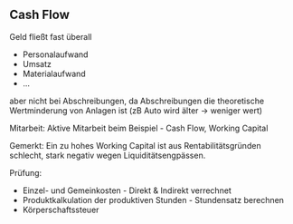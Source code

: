 
## Cash Flow
Geld fließt fast überall
- Personalaufwand
- Umsatz
- Materialaufwand
- ...

aber nicht bei Abschreibungen, da Abschreibungen die theoretische Wertminderung von Anlagen ist (zB Auto wird älter -> weniger wert)

Mitarbeit:
Aktive Mitarbeit beim Beispiel - Cash Flow, Working Capital

Gemerkt:
Ein zu hohes Working Capital ist aus Rentabilitätsgründen schlecht, stark negativ wegen Liquiditätsengpässen.


Prüfung:
- Einzel- und Gemeinkosten - Direkt & Indirekt verrechnet
- Produktkalkulation der produktiven Stunden - Stundensatz berechnen
- Körperschaftssteuer
